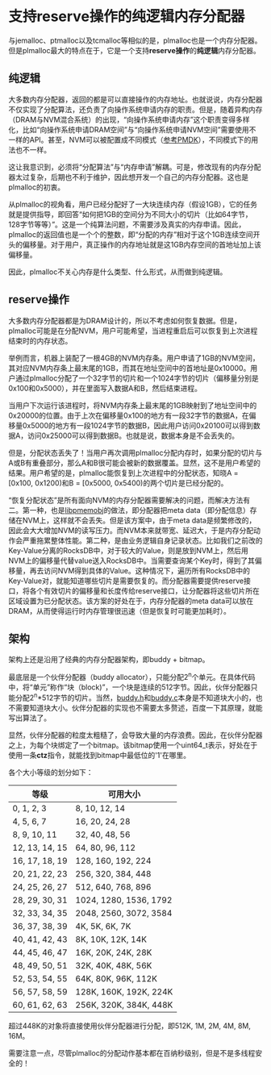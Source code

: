 # 支持reserve操作的纯逻辑内存分配器

与jemalloc、ptmalloc以及tcmalloc等相似的是，plmalloc也是一个内存分配器。但是plmalloc最大的特点在于，它是一个支持**reserve操作**的**纯逻辑**内存分配器。

## 纯逻辑
大多数内存分配器，返回的都是可以直接操作的内存地址。也就说说，内存分配器不仅实现了分配算法，还负责了向操作系统申请内存的职责。但是，随着异构内存（DRAM与NVM混合系统）的出现，“向操作系统申请内存”这个职责变得多样化，比如“向操作系统申请DRAM空间”与“向操作系统申请NVM空间”需要使用不一样的API。甚至，NVM可以被配置成不同模式（[参考PMDK](https://pmem.io/ndctl/)），不同模式下的用法也不一样。

这让我意识到，必须将“分配算法”与“内存申请”解耦。可是，修改现有的内存分配器太过复杂，后期也不利于维护，因此想开发一个自己的内存分配器。这也是plmalloc的初衷。

从plmalloc的视角看，用户已经分配好了一大块连续内存（假设1GB），它的任务就是提供指导，即回答“如何把1GB的空间分为不同大小的切片（比如64字节，128字节等等）”。这是一个纯算法问题，不需要涉及真实的内存申请。因此，plmalloc的返回值也是一个个的整数，即“分配的内存”相对于这个1GB连续空间开头的偏移量。对于用户，真正操作的内存地址就是这1GB内存空间的首地址加上该偏移量。

因此，plmalloc不关心内存是什么类型、什么形式，从而做到纯逻辑。

## reserve操作
大多数内存分配器都是为DRAM设计的，所以不考虑如何恢复数据。但是，plmalloc可能是在分配NVM，用户可能希望，当进程重启后可以恢复到上次进程结束时的内存状态。

举例而言，机器上装配了一根4GB的NVM内存条。用户申请了1GB的NVM空间，其对应NVM内存条上最末尾的1GB，而其在地址空间中的首地址是0x10000。用户通过plmalloc分配了一个32字节的切片和一个1024字节的切片（偏移量分别是0x100和0x5000），并在里面写入数据A和B，然后结束进程。

当用户下次运行该进程时，将NVM内存条上最末尾的1GB映射到了地址空间中的0x20000的位置。由于上次在偏移量0x100的地方有一段32字节的数据A，在偏移量0x5000的地方有一段1024字节的数据B，因此用户访问0x20100可以得到数据A，访问0x25000可以得到数据B。也就是说，数据本身是不会丢失的。

但是，分配状态丢失了！当用户再次调用plmalloc分配内存时，如果分配的切片与A或B有重叠部分，那么A和B很可能会被新的数据覆盖。显然，这不是用户希望的结果。用户希望的是，plmalloc能恢复到上次进程中的分配状态，知晓A = [0x100, 0x1200)和B = [0x5000, 0x5400)的两个切片是已经分配的。

“恢复分配状态”是所有面向NVM的内存分配器需要解决的问题，而解决方法有二。第一种，也是[libpmemobj](https://pmem.io/pmdk/libpmemobj/)的做法，即分配器把meta data（即分配信息）存储在NVM上，这样就不会丢失。但是该方案中，由于meta data是频繁修改的，因此会大大增加NVM的读写压力。而NVM本来就带宽、延迟大，于是内存分配动作会严重拖累整体性能。第二种，是由业务逻辑自身记录状态。比如我们之前改的Key-Value分离的RocksDB中，对于较大的Value，则是放到NVM上，然后用NVM上的偏移量代替value送入RocksDB中。当需要查询某个Key时，得到了其偏移量，再去访问NVM得到具体的Value。这种情况下，遍历所有RocksDB中的Key-Value对，就能知道哪些切片是需要恢复的。而分配器需要提供reserve接口，将各个有效切片的偏移量和长度传给reserve接口，让分配器将这些切片所在区域设置为已分配状态。该方案的好处在于，内存分配器的meta data可以放在DRAM，从而使得运行时内存管理很迅速（但是恢复时可能更加耗时）。

## 架构
架构上还是沿用了经典的内存分配器架构，即buddy + bitmap。

最底层是一个伙伴分配器（buddy allocator），只能分配2<sup>n</sup>个单元。在具体代码中，将“单元”称作“块（block)”，一个块是连续的512字节。因此，伙伴分配器只能分配2<sup>n</sup>*512字节的切片。当然，[buddy.h](include/buddy.h)和[buddy.c](src/buddy.c)本身是不知道块大小的，也不需要知道块大小。伙伴分配器的实现也不需要太多赘述，百度一下其原理，就能写出算法了。

显然，伙伴分配器的粒度太粗糙了，会导致大量的内存浪费。因此，在伙伴分配器之上，为每个块绑定了一个bitmap。该bitmap使用一个uint64_t表示，好处在于使用一条**ctz**指令，就能找到bitmap中最低位的'1'在哪里。

各个大小等级的划分如下：

等级|可用大小
--|--
0, 1, 2, 3 | 8, 10, 12, 14
4, 5, 6, 7 | 16, 20, 24, 28
8, 9, 10, 11|32, 40, 48, 56
12, 13, 14, 15|64, 80, 96, 112
16, 17, 18, 19|128, 160, 192, 224
20, 21, 22, 23|256, 320, 384, 448
24, 25, 26, 27|512, 640, 768, 896
28, 29, 30, 31|1024, 1280, 1536, 1792
32, 33, 34, 35|2048, 2560, 3072, 3584
36, 37, 38, 39|4K, 5K, 6K, 7K
40, 41, 42, 43|8K, 10K, 12K, 14K
44, 45, 46, 47|16K, 20K, 24K, 28K
48, 49, 50, 51|32K, 40K, 48K, 56K
52, 53, 54, 55|64K, 80K, 96K, 112K
56, 57, 58, 59|128K, 160K, 192K, 224K
60, 61, 62, 63|256K, 320K, 384K, 448K

超过448K的对象将直接使用伙伴分配器进行分配，即512K, 1M, 2M, 4M, 8M, 16M。

需要注意一点，尽管plmalloc的分配动作基本都在百纳秒级别，但是不是多线程安全的！